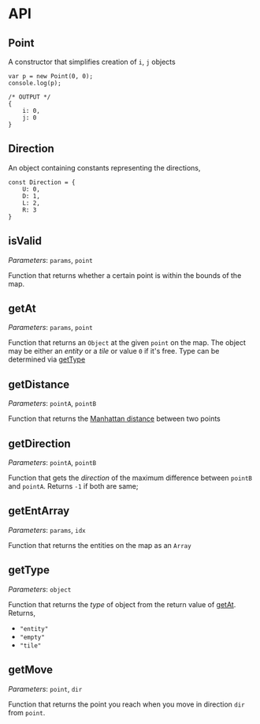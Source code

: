 # API

## Point

A constructor that simplifies creation of `i`, `j` objects
    
    var p = new Point(0, 0);
    console.log(p);

    /* OUTPUT */
    {
        i: 0,
        j: 0
    }

## Direction

An object containing constants representing the directions,

    const Direction = {
        U: 0,
        D: 1,
        L: 2,
        R: 3
    }


## isValid

*Parameters*: `params`, `point`

Function that returns whether a certain point is within the bounds of the map.

## getAt

*Parameters*: `params`, `point`

Function that returns an `Object` at the given `point` on the map.
The object may be either an *entity* or a *tile* or value `0` if it's free.
Type can be determined via [getType](#gettype)

## getDistance

*Parameters*: `pointA`, `pointB`

Function that returns the [Manhattan distance](http://en.wikipedia.org/wiki/Taxicab_geometry) between two points

## getDirection

*Parameters*: `pointA`, `pointB`

Function that gets the *direction* of the maximum difference between `pointB` and `pointA`. Returns `-1` if both are same;

## getEntArray

*Parameters*: `params`, `idx`

Function that returns the entities on the map as an `Array`

## getType

*Parameters*: `object`

Function that returns the *type* of object from the return value of [getAt](#getat). Returns,

* `"entity"`
* `"empty"`
* `"tile"`

## getMove

*Parameters*: `point`, `dir`

Function that returns the point you reach when you move in direction `dir` from `point`.
